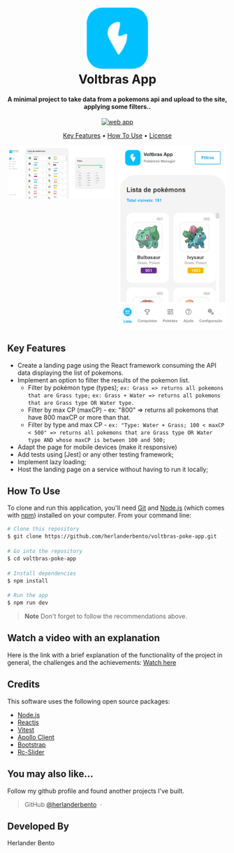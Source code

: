 <h1 align="center">
  <br>
  <a href="#"><img src="./src/assets/images/Voltbras logo@2x.png" alt="Voltbras app" width="140"></a>
  <br>
  Voltbras App
  <br>
</h1>

<h4 align="center">A minimal project to take data from a pokemons api and upload to the site, applying some filters..</h4>

<p align="center">
  <a href="#">
    <img src="https://badge.fury.io/js/electron-markdownify.svg"
         alt="web app">
  </a>
</p>

<p align="center">
  <a href="#key-features">Key Features</a> •
  <a href="#how-to-use">How To Use</a> •
  <a href="#license">License</a>
</p>

<div style="display:grid; grid-template-columns: 1fr 250px; gap:12px;">
 <img src="./src/assets/images/web-app.png"
         alt="web app">
   <img src="./src/assets/images/mobile-app.png"
         alt="mobile app">
</div>

## Key Features

- Create a landing page using the React framework consuming the API data displaying the list of pokemons.
- Implement an option to filter the results of the pokemon list.
  - Filter by pokémon type (types);
    `ex: Grass => returns all pokemons that are Grass type;`
    `ex: Grass + Water => returns all pokemons that are Grass type OR Water type.`
  - Filter by max CP (maxCP) - ex: "800" => returns all pokemons that have 800 maxCP or more than that.
  - Filter by type and max CP - `ex: "Type: Water + Grass; 100 < maxCP < 500" => returns all pokemons that are Grass type OR Water type AND whose maxCP is between 100 and 500;`
- Adapt the page for mobile devices (make it responsive)
- Add tests using [Jest] or any other testing framework;
- Implement lazy loading;
- Host the landing page on a service without having to run it locally;

## How To Use

To clone and run this application, you'll need [Git](https://git-scm.com) and [Node.js](https://nodejs.org/en/download/) (which comes with [npm](http://npmjs.com)) installed on your computer. From your command line:

```bash
# Clone this repository
$ git clone https://github.com/herlanderbento/voltbras-poke-app.git

# Go into the repository
$ cd voltbras-poke-app

# Install dependencies
$ npm install

# Run the app
$ npm run dev
```

> **Note**
> Don't forget to follow the recommendations above.

## Watch a video with an explanation

Here is the link with a brief explanation of the functionality of the project in general, the challenges and the achievements: [Watch here](https://khan.github.io/KaTeX/)

## Credits

This software uses the following open source packages:

- [Node.js](https://nodejs.org/)
- [Reactjs](https://react.dev/)
- [Vitest](https://vitest.dev/)
- [Apollo Client](https://www.apollographql.com/docs/react/)
- [Bootstrap](https://getbootstrap.com/)
- [Rc-Slider](https://www.npmjs.com/package/rc-slider)

## You may also like...

Follow my github profile and found another projects I've built.

> GitHub [@herlanderbento](https://github.com/herlanderbento) &nbsp;&middot;&nbsp;

## Developed By

Herlander Bento
